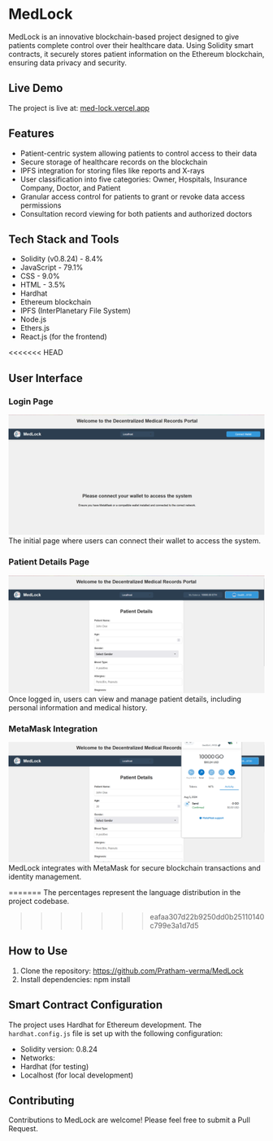 # MedLock

MedLock is an innovative blockchain-based project designed to give patients complete control over their healthcare data. Using Solidity smart contracts, it securely stores patient information on the Ethereum blockchain, ensuring data privacy and security.

## Live Demo

The project is live at: [med-lock.vercel.app](https://med-lock.vercel.app)

## Features

- Patient-centric system allowing patients to control access to their data
- Secure storage of healthcare records on the blockchain
- IPFS integration for storing files like reports and X-rays
- User classification into five categories: Owner, Hospitals, Insurance Company, Doctor, and Patient
- Granular access control for patients to grant or revoke data access permissions
- Consultation record viewing for both patients and authorized doctors

## Tech Stack and Tools

- Solidity (v0.8.24) - 8.4%
- JavaScript - 79.1%
- CSS - 9.0%
- HTML - 3.5%
- Hardhat
- Ethereum blockchain
- IPFS (InterPlanetary File System)
- Node.js
- Ethers.js
- React.js (for the frontend)

<<<<<<< HEAD
## User Interface

### Login Page
![Login Page](app/src/assets/medlock.ss.png)
The initial page where users can connect their wallet to access the system.

### Patient Details Page
![Patient Details Page](app/src/assets/2medlock.ss.png)
Once logged in, users can view and manage patient details, including personal information and medical history.

### MetaMask Integration
![MetaMask Integration](app/src/assets/3medlock.ss.png)
MedLock integrates with MetaMask for secure blockchain transactions and identity management.

=======
The percentages represent the language distribution in the project codebase.
>>>>>>> eafaa307d22b9250dd0b25110140c799e3a1d7d5
## How to Use

1. Clone the repository:  https://github.com/Pratham-verma/MedLock 
2. Install dependencies:   npm install 

## Smart Contract Configuration

The project uses Hardhat for Ethereum development. The `hardhat.config.js` file is set up with the following configuration:

- Solidity version: 0.8.24
- Networks:
- Hardhat (for testing)
- Localhost (for local development)

## Contributing

Contributions to MedLock are welcome! Please feel free to submit a Pull Request.
